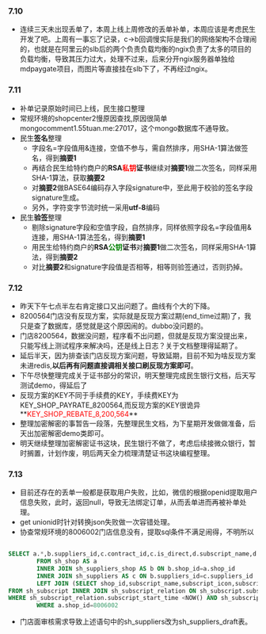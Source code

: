 ### 7.10
* 连续三天未出现丢单了，本周上线上周修改的丢单补单，本周应该是考虑民生开发了吧。上周有一事忘了记录，c->b回调慢实际是我们的网络架构不合理闹的，也就是在阿里云的slb后的两个负责负载均衡的ngix负责了太多的项目的负载均衡，导致其压力过大，处理不过来，后来分开ngix服务器单独给mdpaygate项目，而图片等直接挂在slb下了，不再经过ngix。

### 7.11

* 补单记录原始时间已上线，民生接口整理
* 常规环境的shopcenter2慢原因查找,原因很简单mongocomment1.55tuan.me:27017，这个mongo数据库不通导致。
* 民生**签名**整理
    * 字段名=字段值用&连接，空值不参与，需自然排序，用SHA-1算法做签名，得到**摘要1**
    * 再结合民生给特约商户的**RSA<font color=red>私钥</font>证书**继续对**摘要1**做二次签名，同样采用SHA-1算法，获取**摘要2**
    * 对**摘要2**做BASE64编码存入字段signature中，至此用于校验的签名字段signature生成。
    * 另外，字符变字节流时统一采用**utf-8**编码
* 民生**验签**整理
    * 剔除signature字段和空值字段，自然排序，同样依照字段名=字段值用&连接，用SHA-1算法签名，得到**摘要1**
    * 用民生给特约商户的**RSA<font color=green>公钥</font>证书**对**摘要1**做二次签名，同样采用SHA-1算法，得到**摘要2**
    * 对比**摘要2**和signature字段值是否相等，相等则验签通过，否则扔掉。

### 7.12

* 昨天下午七点半左右肯定接口又出问题了。曲线有个大的下降。
* 8200564门店没有反现方案，实际就是反现方案过期(end_time过期)了，我只是查了数据库，感觉就是这个原因闹的。dubbo没问题的。
* 门店8200564，数据没问题，程序看不出问题，但就是反现方案没提出来，只能写线上测试程序来解决吗，还是线上日志？关于文档整理得延期了。
* 延后半天，因为排查该门店反现方案问题，导致延期，目前不知为啥反现方案未进redis,**以后再有问题直接调相关接口刷反现方案即可**。
* 下午尽快整理完成关于证书部分的常识，明天整理完成民生银行文档，后天写测试demo，得延后了
* 反现方案的KEY不同于手续费的KEY，手续费KEY为KEY_SHOP_PAYRATE_8200564,而反现方案的KEY很诡异**<font color=red>KEY_SHOP_REBATE_8,200,564</font>**
* 整理加密解密的事暂告一段落，先整理民生文档，为下星期开发做做准备，后天出加密解密demo类即可。
* 明天继续整理加密解密证书这块，民生银行不做了，考虑后续接微众银行，暂时搁置，计划作废，明后两天全力梳理清楚证书这块编程整理。

### 7.13
* 目前还存在的丢单一般都是获取用户失败，比如，微信的根据openid提取用户信息失败，此时，返回null，导致无法绑定订单，从而丢单进而再被补单处理。
* get unionid时针对转换json失败做一次容错处理。
* 协查常规环境的8006002门店信息没有，提取sql条件不满足闹得，不明所以
```sql

SELECT a.*,b.suppliers_id,c.contract_id,c.is_direct,d.subscript_name,d.subscript_icon,subscript_start_time,subscript_end_time
		FROM sh_shop AS a
		INNER JOIN sh_suppliers_shop AS b ON b.shop_id=a.shop_id
		INNER JOIN sh_suppliers AS c ON b.suppliers_id=c.suppliers_id
		LEFT JOIN (SELECT shop_id,subscript_name,subscript_icon,subscript_start_time,subscript_end_time
FROM sh_subscript INNER JOIN sh_subscript_relation ON sh_subscript.subscript_id=sh_subscript_relation.subscript_id
WHERE sh_subscript_relation.subscript_start_time <NOW() AND sh_subscript_relation.subscript_end_time > NOW()) d ON a.shop_id=d.shop_id
		WHERE a.shop_id=8006002
```
* 门店面审核需求导致上述语句中的sh_suppliers改为sh_suppliers_draft表。
